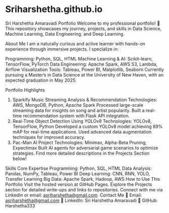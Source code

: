 # Sriharshetha.github.io

Sri Harshetha Amaravadi Portfolio
Welcome to my professional portfolio! 🚀 This repository showcases my journey, projects, and skills in Data Science, Machine Learning, Data Engineering, and Deep Learning.

About Me
I am a naturally curious and active learner with hands-on experience through immersive projects. I specialize in:

Programming: Python, SQL, HTML
Machine Learning & AI: Scikit-learn, TensorFlow, PyTorch
Data Engineering: Apache Spark, AWS S3, Lambda, Airflow
Visualization Tools: Tableau, Power BI, Matplotlib, Seaborn
Currently pursuing a Master’s in Data Science at the University of New Haven, with an expected graduation in May 2025.

Portfolio Highlights
1. Sparkify Music Streaming Analysis & Recommendation
Technologies: AWS, MongoDB, Python, Apache Spark
Processed large-scale streaming data for insights on song and artist popularity.
Built a real-time recommendation system with Flask API integration.
2. Real-Time Object Detection Using YOLOv8
Technologies: YOLOv8, TensorFlow, Python
Developed a custom YOLOv8 model achieving 89% mAP for real-time applications.
Used advanced data augmentation techniques for improved accuracy.
3. Pac-Man AI Project
Technologies: Minimax, Alpha-Beta Pruning, Expectimax
Built AI agents for adversarial game scenarios to optimize strategies.
Find more detailed descriptions in the Projects Section below!

Skills
Core Expertise
Programming: Python, SQL, HTML
Data Analysis: Pandas, NumPy, Tableau, Power BI
Deep Learning: CNN, RNN, YOLO, Transfer Learning
Big Data: Apache Spark, Hadoop, AWS
How to Use This Portfolio
Visit the hosted version at GitHub Pages.
Explore the Projects section for detailed write-ups and links to repositories.
Connect with me via LinkedIn or email: asriharshetha@gmail.com.
Contact Me
💌 Email: asriharshetha@gmail.com
🔗 LinkedIn: Sri Harshetha Amaravadi
📂 GitHub: Harshetha333

